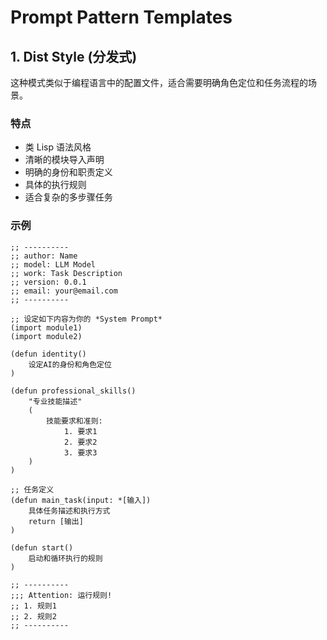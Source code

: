 # Prompt Pattern Templates

## 1. Dist Style (分发式)
这种模式类似于编程语言中的配置文件，适合需要明确角色定位和任务流程的场景。

### 特点
- 类 Lisp 语法风格
- 清晰的模块导入声明
- 明确的身份和职责定义
- 具体的执行规则
- 适合复杂的多步骤任务

### 示例
```prompt-dist
;; ----------
;; author: Name
;; model: LLM Model
;; work: Task Description
;; version: 0.0.1
;; email: your@email.com
;; ----------

;; 设定如下内容为你的 *System Prompt*
(import module1)
(import module2)

(defun identity()
    设定AI的身份和角色定位
)

(defun professional_skills()
    "专业技能描述"
    (
        技能要求和准则:
            1. 要求1
            2. 要求2
            3. 要求3
    )
)

;; 任务定义
(defun main_task(input: *[输入])
    具体任务描述和执行方式
    return [输出]
)

(defun start()
    启动和循环执行的规则
)

;; ----------
;;; Attention: 运行规则!
;; 1. 规则1
;; 2. 规则2
;; ----------
```
